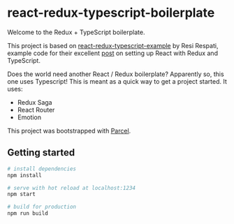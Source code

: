 # react-redux-typescript-boilerplate

Welcome to the Redux + TypeScript boilerplate.

This project is based on [react-redux-typescript-example](https://github.com/resir014/react-redux-typescript-example)
by Resi Respati, example code for their excellent [post](https://resir014.xyz/posts/2018/07/06/redux-4-plus-typescript/)
on setting up React with Redux and TypeScript.

Does the world need another React / Redux boilerplate? Apparently so, this one uses Typescript!
This is meant as a quick way to get a project started. It uses:

* Redux Saga
* React Router
* Emotion

This project was bootstrapped with [Parcel](https://parceljs.org/).

## Getting started

```bash
# install dependencies
npm install

# serve with hot reload at localhost:1234
npm start

# build for production
npm run build
```
